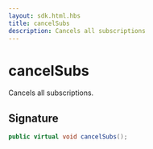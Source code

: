 ```yaml
---
layout: sdk.html.hbs
title: cancelSubs
description: Cancels all subscriptions
---
```


# cancelSubs

Cancels all subscriptions.

## Signature

```csharp
public virtual void cancelSubs();

```

